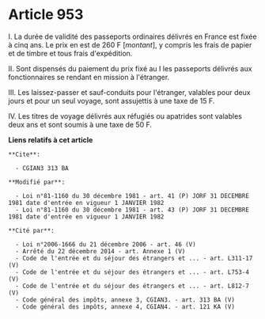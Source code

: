 # Article 953

I. La durée de validité des passeports ordinaires délivrés en France est fixée à cinq ans. Le prix en est de 260 F
[*montant*], y compris les frais de papier et de timbre et tous frais d'expédition.

II. Sont dispensés du paiement du prix fixé au I les passeports délivrés aux fonctionnaires se rendant en mission à
l'étranger.

III. Les laissez-passer et sauf-conduits pour l'étranger, valables pour deux jours et pour un seul voyage, sont assujettis à
une taxe de 15 F.

IV. Les titres de voyage délivrés aux réfugiés ou apatrides sont valables deux ans et sont soumis à une taxe de 50 F.

**Liens relatifs à cet article**

	**Cite**:

	  - CGIAN3 313 BA

	**Modifié par**:

	  - Loi n°81-1160 du 30 décembre 1981 - art. 41 (P) JORF 31 DECEMBRE 1981 date d'entrée en vigueur 1 JANVIER 1982
	  - Loi n°81-1160 du 30 décembre 1981 - art. 43 (P) JORF 31 DECEMBRE 1981 date d'entrée en vigueur 1 JANVIER 1982

	**Cité par**:

	  - Loi n°2006-1666 du 21 décembre 2006 - art. 46 (V)
	  - Arrêté du 22 décembre 2014 - art. Annexe 1 (V)
	  - Code de l'entrée et du séjour des étrangers et ... - art. L311-17 (V)
	  - Code de l'entrée et du séjour des étrangers et ... - art. L753-4 (V)
	  - Code de l'entrée et du séjour des étrangers et ... - art. L812-7 (V)
	  - Code général des impôts, annexe 3, CGIAN3. - art. 313 BA (V)
	  - Code général des impôts, annexe 4, CGIAN4. - art. 121 KA (V)
